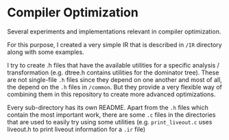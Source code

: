 # Compiler Optimization

Several experiments and implementations relevant in compiler optimization.

For this purpose, I created a very simple IR that is described in `/IR` directory
along with some examples.

I try to create .h files that have the available utilities for a specific analysis / transformation (e.g.
dtree.h contains utilities for the dominator tree). These are not single-file `.h` files since they
depend on one another and most of all, the depend on the `.h` files in `/common`. But they provide
a very flexible way of combining them in this repository to create more advanced optimizations.

Every sub-directory has its own README. Apart from the `.h` files which contain the most important
work, there are some `.c` files in the directories that are used to easily try using some
utilities (e.g. `print_liveout.c` uses liveout.h to print liveout information for a `.ir` file)
